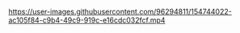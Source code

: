 https://user-images.githubusercontent.com/96294811/154744022-ac105f84-c9b4-49c9-919c-e16cdc032fcf.mp4
